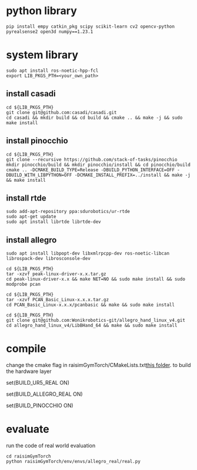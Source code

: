 # python library

```Shell
pip install empy catkin_pkg scipy scikit-learn cv2 opencv-python pyrealsense2 open3d numpy==1.23.1
```
    
# system library

```Shell
sudo apt install ros-noetic-hpp-fcl 
export LIB_PKGS_PTH=<your_own_path>
```
    
## install casadi

```Shell
cd ${LIB_PKGS_PTH}
git clone git@github.com:casadi/casadi.git
cd casadi && mkdir build && cd build && cmake .. && make -j && sudo make install
```

## install pinocchio
```Shell
cd ${LIB_PKGS_PTH}
git clone --recursive https://github.com/stack-of-tasks/pinocchio
mkdir pinocchio/build && mkdir pinocchio/install && cd pinocchio/build
cmake .. -DCMAKE_BUILD_TYPE=Release -DBUILD_PYTHON_INTERFACE=OFF -DBUILD_WITH_LIBPYTHON=OFF -DCMAKE_INSTALL_PREFIX=../install && make -j && make install
```

## install rtde
```Shell
sudo add-apt-repository ppa:sdurobotics/ur-rtde
sudo apt-get update
sudo apt install librtde librtde-dev
```

## install allegro
```Shell
sudo apt install libpopt-dev libxmlrpcpp-dev ros-noetic-libcan librospack-dev librosconsole-dev

cd ${LIB_PKGS_PTH}
tar -xzvf peak-linux-driver-x.x.tar.gz
cd peak-linux-driver-x.x && make NET=NO && sudo make install && sudo modprobe pcan

cd ${LIB_PKGS_PTH}
tar -xzvf PCAN_Basic_Linux-x.x.x.tar.gz
cd PCAN_Basic_Linux-x.x.x/pcanbasic && make && sudo make install

cd ${LIB_PKGS_PTH}
git clone git@github.com:Wonikrobotics-git/allegro_hand_linux_v4.git
cd allegro_hand_linux_v4/LibBHand_64 && make && sudo make install
```

# compile
change the cmake flag in raisimGymTorch/CMakeLists.txt[this folder](./raisimGymTorch/CMakeLists.txt).  to build the hardware layer

set(BUILD_UR5_REAL          ON)

set(BUILD_ALLEGRO_REAL      ON)

set(BUILD_PINOCCHIO         ON)

# evaluate
run the code of real world evaluation
```Shell
cd raisimGymTorch 
python raisimGymTorch/env/envs/allegro_real/real.py
```

